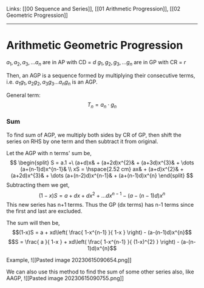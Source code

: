 Links: [[00 Sequence and Series]], [[01 Arithmetic Progression]], [[02 Geometric Progression]]
___
# Arithmetic Geometric Progression

$a_{1}, a_{2}, a_{3}, \dots a_{n}$ are in AP with CD = $d$
$g_{1}, g_{2}, g_{3}, \dots g_{n}$ are in GP with CR = $r$

Then, an AGP is a sequence formed by multiplying their consecutive terms, i.e.
$a_{1}g_{1}, a_{2}g_{2}, a_{3}g_{3} \dots a_{n}g_{n}$ is an AGP.

General term:
$$T_{n} = a_{n} \cdot g_{n}$$

### Sum

To find sum of AGP, we multiply both sides by CR of GP, then shift the series on RHS by one term and then subtract it from original. 

Let the AGP with n terms' sum be,
$$
\begin{split}
S = a.1 +\ (a+d)x& + (a+2d)x^{2}& + (a+3d)x^{3}& + \dots (a+(n-1)d)x^{n-1}& \\
xS = \hspace{2.52 cm} ax& + (a+d)x^{2}& + (a+2d)x^{3}& + \dots (a+(n-2)d)x^{n-1}& + (a+(n-1)d)x^{n}
\end{split}
$$
Subtracting them we get,
$$(1-x)S = a + dx + dx^{2} + \dots dx^{n-1} - (a-(n-1)d)x^{n}$$
This new series has n+1 terms.
Thus the GP (dx terms) has n-1 terms since the first and last are excluded. 

The sum will then be,
$$(1-x)S = a + xd\left( \frac{ 1-x^{n-1} }{ 1-x } \right) - (a-(n-1)d)x^{n}$$
$$S = \frac{ a }{ 1-x } + xd\left( \frac{ 1-x^{n-1} }{ (1-x)^{2} } \right) - (a-(n-1)d)x^{n}$$

Example,
![[Pasted image 20230615090654.png]]

We can also use this method to find the sum of some other series also, like AAGP,
![[Pasted image 20230615090755.png]]